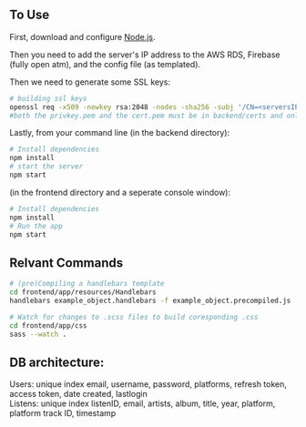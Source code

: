 ## To Use

First, download and configure [Node.js](https://nodejs.org/en/download/).

Then you need to add the server's IP address to the AWS RDS, Firebase (fully open atm), and the config file (as templated).

Then we need to generate some SSL keys:

```bash
# building ssl keys
openssl req -x509 -newkey rsa:2048 -nodes -sha256 -subj '/CN=<serversIPAddress>' -keyout <nameForServer>-privkey.pem -out <nameForServer>-cert.pem
#both the privkey.pem and the cert.pem must be in backend/certs and only the cert.pem should to be in frontend/certs
```

Lastly, from your command line (in the backend directory):

```bash
# Install dependencies
npm install
# start the server
npm start
```

(in the frontend directory and a seperate console window):

```bash
# Install dependencies
npm install
# Run the app
npm start
```

## Relvant Commands

```bash
# (pre)Compiling a handlebars template
cd frontend/app/resources/Handlebars
handlebars example_object.handlebars -f example_object.precompiled.js
```

```bash
# Watch for changes to .scss files to build coresponding .css
cd frontend/app/css
sass --watch .
```

## DB architecture:

Users: unique index email, username, password, platforms, refresh token, access token, date created, lastlogin \
Listens: unique index listenID, email, artists, album, title, year, platform, platform track ID, timestamp
